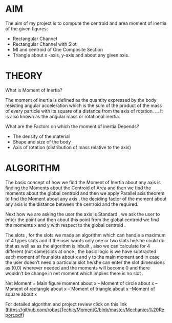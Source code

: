 # AIM

The aim of my project is to compute the centroid and area moment of inertia of the given figures:
* Rectangular Channel
* Rectangular Channel with Slot
* MI and centroid of One Composite Section
* Triangle 
about x -axis, y-axis and about any given axis.


# THEORY

What is Moment of Inertia?
 
The moment of inertia is defined as the quantity expressed by the body resisting angular acceleration which is the sum of the product of the mass of every particle with its square of a distance from the axis of rotation. ... It is also known as the angular mass or rotational inertia.

What are the Factors on which the moment of inertia Depends?
* The density of the material
* Shape and size of the body
* Axis of rotation (distribution of mass relative to the axis)

# ALGORITHM


The basic concept of how we find the Moment of Inertia about any axis is finding the Moments about the Centroid of Area and then we find the moments about the global centroid and then we apply Parallel axis theorem to find the Moment about any axis , the deciding factor of the moment about any axis is the distance between the centroid and the required.

Next how we are asking the user the axis is Standard , we ask the user to enter the point and then about this point from the global centroid we find the moments x and y with respect to the global centroid .

The slots , for the slots we made an algorithm which can handle a maximum of 4 types slots  and if the user wants only one or two slots he/she could do that as well as as the algorithm is inbuilt , also we can calculate for 4 different (not same)slots at once , the basic logic is we have subtracted each moment of four slots  about x and y to the main moment  and in case the user doesn’t need a particular slot he/she can enter the slot dimensions as (0,0) wherever needed and the moments will become 0 and there wouldn’t be change in net moment which implies there is no slot .

Net Moment = Main figure moment about x – Moment of circle about x –Moment of rectangle about x – Moment of triangle about x –Moment of square about x 

For detailed algorithm and project review click on this link (https://github.com/robustTechie/MomentO/blob/master/Mechanics%20Report.pdf)


